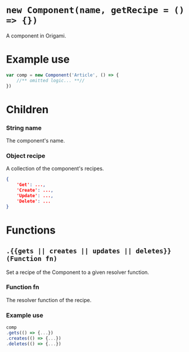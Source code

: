 # `new Component(name, getRecipe = () => {})`
A component in Origami.

# Example use
```js
var comp = new Component('Article', () => {
    //** omitted logic... **//
})
```

# Children

### String name
The component's name.

### Object recipe
A collection of the component's recipes.
```json
{
    'Get': ...,
    'Create': ...,
    'Update': ...,
    'Delete': ...
}
```

# Functions

## `.{{gets || creates || updates || deletes}}(Function fn)`
Set a recipe of the Component to a given resolver function.

### Function fn
The resolver function of the recipe.

### Example use
```js
comp
.gets(() => {...})
.creates(() => {...})
.deletes(() => {...})
```